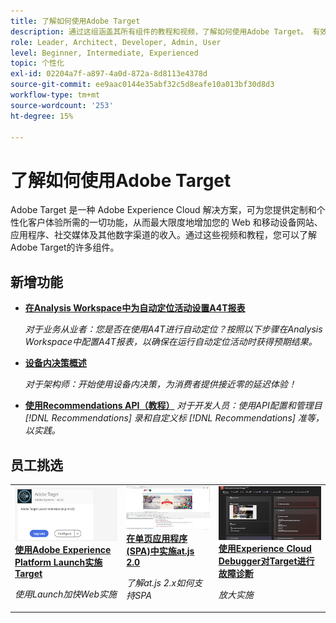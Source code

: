 ```yaml
---
title: 了解如何使用Adobe Target
description: 通过这组涵盖其所有组件的教程和视频，了解如何使用Adobe Target。 有效利用Adobe Target的力量。
role: Leader, Architect, Developer, Admin, User
level: Beginner, Intermediate, Experienced
topic: 个性化
exl-id: 02204a7f-a897-4a0d-872a-8d8113e4378d
source-git-commit: ee9aac0144e35abf32c5d8eafe10a013bf30d8d3
workflow-type: tm+mt
source-wordcount: '253'
ht-degree: 15%

---
```


# 了解如何使用Adobe Target

Adobe Target 是一种 Adobe Experience Cloud 解决方案，可为您提供定制和个性化客户体验所需的一切功能，从而最大限度地增加您的 Web 和移动设备网站、应用程序、社交媒体及其他数字渠道的收入。通过这些视频和教程，您可以了解Adobe Target的许多组件。

## 新增功能

* **[在Analysis Workspace中为自动定位活动设置A4T报表](integrations/set-up-a4t-reports-in-analysis-workspace-for-auto-target-activities.md)**

   *对于业务从业者：您是否在使用A4T进行自动定位？按照以下步骤在Analysis Workspace中配置A4T报表，以确保在运行自动定位活动时获得预期结果。*
* **[设备内决策概述](implementation/on-device-decisioning-overview.md)**

   *对于架构师：开始使用设备内决策，为消费者提供接近零的延迟体验！*
* **[使用Recommendations API（教程）](recommendations-api-tutorial/recs-api-overview.md)**
   *对于开发人员：使用API配置和管理目 [!DNL Recommendations] 录和自定义标 [!DNL Recommendations] 准等，以实践。*

<!--* **[Implement Adobe Target with Adobe Mobile Services SDK v4 for Android (Tutorial)](mobile-v4/overview.md)**
    *For developers who are already using Adobe Mobile Services SDK v4: learn how to start personalizing app experiences with Adobe Target. These steps are provided as legacy user support.*<!-- Concepts learned here are also applicable to Adobe Experience Platform Mobile SDK (v5).-->

<!--* **[Use Recommendations Offers (Video)](recommendations/use-recommendations-offers.md)**
    *For all Target Users: Learn how to use product recommendations in A/B and Experience Targeting Activities.*-->

<!--
* **[Create a Recommendations Activity (Video)](recommendations/create-a-recommendations-activity.md)**
    <br>
    *Recommend products to your customers at scale with this Premium feature.* -->

## 员工挑选

<table>
<tr>
  <td>
    <a href="https://docs.adobe.com/content/help/en/experience-cloud/implementing-in-websites-with-launch/implement-solutions/target.html">
      <img alt="使用Adobe Experience Platform Launch实施Target" src="assets/launch_referencearchitectureguides.png" />
    </a>
    <div>
      <a href="https://docs.adobe.com/content/help/en/experience-cloud/implementing-in-websites-with-launch/implement-solutions/target.html">
    <strong>使用Adobe Experience Platform Launch实施Target</strong>
    </a>
    </div>
    <p>
    <em>使用Launch加快Web实施</em>
    <p>
  </td>
  <td>
    <a href="implementation/implement-atjs-20-in-a-single-page-application.md">
      <img alt="在单页应用程序(SPA)中实施at.js 2.0" src="assets/implementing_adobetargetsatjs20inasinglepageapplicationspa.png" />
    </a>
    <div>
      <a href="implementation/implement-atjs-20-in-a-single-page-application.md">
    <strong>在单页应用程序(SPA)中实施at.js 2.0</strong>
    </a>
    </div>
    <p>
    <em>了解at.js 2.x如何支持SPA</em>
    <p>
  </td>
  <td>
    <a href="troubleshooting/troubleshoot-with-the-experience-cloud-debugger.md">
      <img alt="使用Experience Cloud Debugger对Target进行故障诊断" src="assets/using_the_experienceclouddebuggerwithadobetarget.png" />
    </a>
    <div>
      <a href="troubleshooting/troubleshoot-with-the-experience-cloud-debugger.md">
    <strong>使用Experience Cloud Debugger对Target进行故障诊断</strong>
    </a>
    </div>
    <p>
    <em>放大实施</em>
    <p>
  </td>
</tr>
</table>
